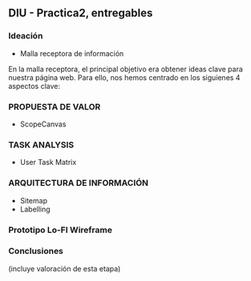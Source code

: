 ## DIU - Practica2, entregables

### Ideación 
* Malla receptora de información 

En la malla receptora, el principal objetivo era obtener ideas clave para nuestra página web. Para ello, nos hemos centrado en los siguienes 4 aspectos clave:


### PROPUESTA DE VALOR
* ScopeCanvas


### TASK ANALYSIS

* User Task Matrix 


### ARQUITECTURA DE INFORMACIÓN

* Sitemap 
* Labelling 


### Prototipo Lo-FI Wireframe 


### Conclusiones  
(incluye valoración de esta etapa)
